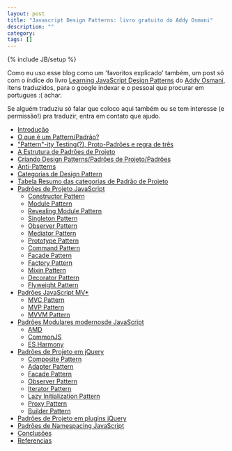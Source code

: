 ```yaml
---
layout: post
title: "Javascript Design Patterns: livro gratuito do Addy Osmani"
description: ""
category: 
tags: []
---
```

{% include JB/setup %}

Como eu uso esse blog como um 'favoritos explicado' também, um post só com o índice do livro [Learning JavaScript Design Patterns](http://addyosmani.com/resources/essentialjsdesignpatterns/book/) do [Addy Osmani](http://addyosmani.com/), itens traduzidos, para o google indexar e o pessoal que procurar em portugues :( achar.


Se alguém traduziu só falar que coloco aqui também ou se tem interesse (e permissão!) pra traduzir, entra em contato que ajudo.


<ul>
  <li><a href="http://addyosmani.com/resources/essentialjsdesignpatterns/book/#introduction">Introdução</a></li>
  <li><a href="http://addyosmani.com/resources/essentialjsdesignpatterns/book/#whatisapattern">O que é um Pattern/Padrão?</a></li>
  <li><a href="http://addyosmani.com/resources/essentialjsdesignpatterns/book/#patternity">"Pattern"-ity Testing(?), Proto-Padrões e regra de três</a></li>
  <li><a href="http://addyosmani.com/resources/essentialjsdesignpatterns/book/#designpatternstructure">A Estrutura de Padrões de Projeto</a></li>
  <li><a href="http://addyosmani.com/resources/essentialjsdesignpatterns/book/#writingdesignpatterns">Criando Design Patterns/Padrões de Projeto/Padrões </a></li>
  <li><a href="http://addyosmani.com/resources/essentialjsdesignpatterns/book/#antipatterns">Anti-Patterns</a></li>
  <li><a href="http://addyosmani.com/resources/essentialjsdesignpatterns/book/#categoriesofdesignpatterns">Categorias de Design Pattern</a></li>
  <li><a href="http://addyosmani.com/resources/essentialjsdesignpatterns/book/#summarytabledesignpatterns">Tabela Resumo das categorias de Padrão de Projeto</a></li>
  <li>
    <a href="http://addyosmani.com/resources/essentialjsdesignpatterns/book/#designpatternsjavascript">Padrões de Projeto JavaScript </a>
    <ul>
      <li><a href="http://addyosmani.com/resources/essentialjsdesignpatterns/book/#constructorpatternjavascript">Constructor Pattern</a></li>
      <li><a href="http://addyosmani.com/resources/essentialjsdesignpatterns/book/#modulepatternjavascript">Module Pattern</a></li>
      <li><a href="http://addyosmani.com/resources/essentialjsdesignpatterns/book/#revealingmodulepatternjavascript">Revealing Module Pattern</a></li>
      <li><a href="http://addyosmani.com/resources/essentialjsdesignpatterns/book/#singletonpatternjavascript">Singleton Pattern</a></li>
      <li><a href="http://addyosmani.com/resources/essentialjsdesignpatterns/book/#observerpatternjavascript">Observer Pattern</a></li>
      <li><a href="http://addyosmani.com/resources/essentialjsdesignpatterns/book/#mediatorpatternjavascript">Mediator Pattern</a></li>
      <li><a href="http://addyosmani.com/resources/essentialjsdesignpatterns/book/#prototypepatternjavascript">Prototype Pattern</a></li>
      <li><a href="http://addyosmani.com/resources/essentialjsdesignpatterns/book/#commandpatternjavascript">Command Pattern</a></li>
      <li><a href="http://addyosmani.com/resources/essentialjsdesignpatterns/book/#facadepatternjavascript">Facade Pattern</a></li>
      <li><a href="http://addyosmani.com/resources/essentialjsdesignpatterns/book/#factorypatternjavascript">Factory Pattern</a></li>
      <li><a href="http://addyosmani.com/resources/essentialjsdesignpatterns/book/#mixinpatternjavascript">Mixin Pattern</a> </li>
      <li><a href="http://addyosmani.com/resources/essentialjsdesignpatterns/book/#decoratorpatternjavascript">Decorator Pattern</a></li>
      <li><a href="http://addyosmani.com/resources/essentialjsdesignpatterns/book/#detailflyweight">Flyweight Pattern</a> </li>
    </ul>
  </li>
  <li>
    <a href="http://addyosmani.com/resources/essentialjsdesignpatterns/book/#detailmvcmvp">Padrões JavaScript MV* </a>
    <ul>
      <li><a href="http://addyosmani.com/resources/essentialjsdesignpatterns/book/#detailmvc">MVC Pattern</a></li>
      <li><a href="http://addyosmani.com/resources/essentialjsdesignpatterns/book/#detailmvp">MVP Pattern</a></li>
      <li><a href="http://addyosmani.com/resources/essentialjsdesignpatterns/book/#detailmvvm">MVVM Pattern</a></li>
    </ul>
  </li>
  <li>
    <a href="http://addyosmani.com/resources/essentialjsdesignpatterns/book/#modularjavascript">Padrões Modulares modernosde JavaScript</a>
    <ul>
      <li><a href="http://addyosmani.com/resources/essentialjsdesignpatterns/book/#detailamd">AMD</a></li>
      <li><a href="http://addyosmani.com/resources/essentialjsdesignpatterns/book/#detailcommonjs">CommonJS</a></li>
      <li><a href="http://addyosmani.com/resources/essentialjsdesignpatterns/book/#detailharmony">ES Harmony</a></li>
    </ul>
  </li>
  <li>
    <a href="http://addyosmani.com/resources/essentialjsdesignpatterns/book/#designpatternsjquery">Padrões de Projeto em jQuery</a>
    <ul>
      <li><a href="http://addyosmani.com/resources/essentialjsdesignpatterns/book/#compositepatternjquery">Composite Pattern</a></li>
      <li><a href="http://addyosmani.com/resources/essentialjsdesignpatterns/book/#wrapperpatternjquery">Adapter Pattern</a></li>
      <li><a href="http://addyosmani.com/resources/essentialjsdesignpatterns/book/#facadepatternjquery">Facade Pattern</a></li>
      <li><a href="http://addyosmani.com/resources/essentialjsdesignpatterns/book/#observerpatternjquery">Observer Pattern</a></li>
      <li><a href="http://addyosmani.com/resources/essentialjsdesignpatterns/book/#iteratorpatternjquery">Iterator Pattern</a></li>
      <li><a href="http://addyosmani.com/resources/essentialjsdesignpatterns/book/#lazyinitialisationjquery">Lazy Initialization Pattern</a></li>
      <li><a href="http://addyosmani.com/resources/essentialjsdesignpatterns/book/#proxypatternjquery">Proxy Pattern</a></li>
      <li><a href="http://addyosmani.com/resources/essentialjsdesignpatterns/book/#builderpatternjquery">Builder Pattern</a></li>
    </ul>
  </li>
  <li><a href="http://addyosmani.com/resources/essentialjsdesignpatterns/book/#jquerypluginpatterns">Padrões de Projeto em plugins jQuery</a></li>
  <li><a href="http://addyosmani.com/resources/essentialjsdesignpatterns/book/#detailnamespacing">Padrões de Namespacing JavaScript</a></li>
  <li><a href="http://addyosmani.com/resources/essentialjsdesignpatterns/book/#conclusions">Conclusões</a></li>
  <li><a href="http://addyosmani.com/resources/essentialjsdesignpatterns/book/#references">Referencias</a></li>
</ul>

